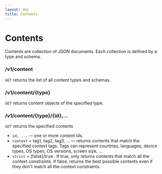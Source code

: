 ```yaml
---
layout: doc
title: Contents
---
```


# Contents

Contents are collection of JSON documents. Each collection is defined by a type and schema.

### /v1/content

`GET` returns the list of all content types and schemas.

### /v1/content/{type}

`GET` returns content objects of the specified type.

### /v1/content/{type}/{id},...

`GET` returns the specified contents

- `id, ...` -– one or more content ids.
- `context` = tag1, tag2, tag3, … –– returns contents that match the specified context tags. Tags can represent countries, languages, device types, OS types, OS versions, screen size, ...
- `strict` = [false]/true : If true, only returns contents that match all the context constraints. If false, returns the best possible contents even if they don't match all the context constraints.
